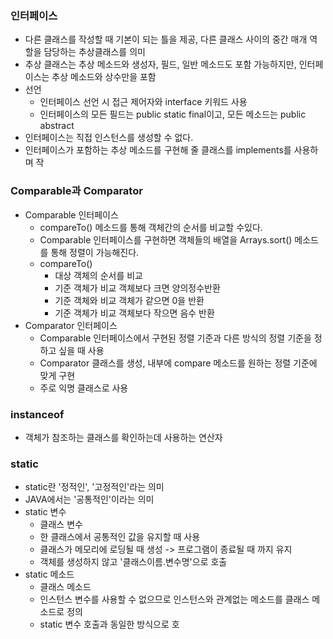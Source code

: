 
### 인터페이스
- 다른 클래스를 작성할 때 기본이 되는 틀을 제공, 다른 클래스 사이의 중간 매개 역할을 담당하는 추상클래스를 의미
- 추상 클래스는 추상 메소드와 생성자, 필드, 일반 메소드도 포함 가능하지만, 인터페이스는 추상 메소드와 상수만을 포함
- 선언
	- 인터페이스 선언 시 접근 제어자와 interface 키워드 사용
	- 인터페이스의 모든 필드는 public static final이고, 모든 메소드는 public abstract
- 인터페이스는 직접 인스턴스를 생성할 수 없다.
- 인터페이스가 포함하는 추상 메소드를 구현해 줄 클래스를 implements를 사용하며 작

### Comparable과 Comparator
- Comparable 인터페이스
	- compareTo() 메소드를 통해 객체간의 순서를 비교할 수있다.
	- Comparable 인터페이스를 구현하면 객체들의 배열을 Arrays.sort() 메소드를 통해 정렬이 가능해진다.
	- compareTo()
		- 대상 객체의 순서를 비교
		- 기준 객체가 비교 객체보다 크면 양의정수반환
		- 기준 객체와 비교 객체가 같으면 0을 반환
		- 기준 객체가 비교 객체보다 작으면 음수 반환
- Comparator 인터페이스 
	- Comparable 인터페이스에서 구현된 정렬 기준과 다른 방식의 정렬 기준을 정하고 싶을 때 사용
	- Comparator 클래스를 생성, 내부에 compare 메소드를 원하는 정렬 기준에 맞게 구현
	- 주로 익명 클래스로 사용
### instanceof
- 객체가 참조하는 클래스를 확인하는데 사용하는 연산자
### static
- static란 '정적인', '고정적인'라는 의미
- JAVA에서는 '공통적인'이라는 의미
- static 변수
	- 클래스 변수
	- 한 클래스에서 공통적인 값을 유지할 때 사용
	- 클래스가 메모리에 로딩될 때 생성 -> 프로그램이 종료될 때 까지 유지
	- 객체를 생성하지 않고 '클래스이름.변수명'으로 호출
- static 메소드
	- 클래스 메소드
	- 인스턴스 변수를 사용할 수 없으므로 인스턴스와 관계없는 메소드를 클래스 메소드로 정의
	- static 변수 호출과 동일한 방식으로 호


